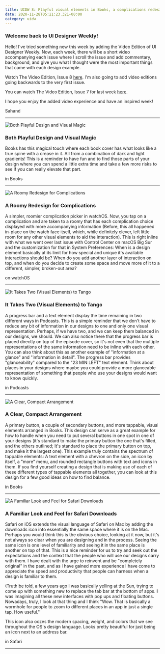 ```yaml
---
title: UIDW 8: Playful visual elements in Books, a complications redesign on watchOS, and familiar macOS design language on iOS.
date: 2020-11-28T05:21:23.321+00:00
category: uidw
---
```


### Welcome back to UI Designer Weekly!

Hello! I've tried something new this week by adding the Video Edition of UI Designer Weekly. Now, each week, there will be a short video accompanying each issue where I scroll the issue and add commentary, background, and give you what I thought were the most important things that came with each design example.

Watch The Video Edition, Issue 8 [here](https://cur.at/juHnOxK?m=web). I'm also going to add video editions going backwards to the very first issue.

You can watch The Video Edition, Issue 7 for last week [here](https://cur.at/v4Sru8Q?m=web).

I hope you enjoy the added video experience and have an inspired week!

 Sahand 

---

![](https://assets.sahandnayebaziz.org/both-playful-design-and-visual-magic.jpeg "Both Playful Design and Visual Magic") 

### Both Playful Design and Visual Magic

Books has this magical touch where each book cover has what looks like a true spine with a crease in it. All from a combination of dark and light gradients! This is a reminder to have fun and to find those parts of your design where you can spend a little extra time and take a few more risks to see if you can really elevate that part.

 in Books 

---

![](https://assets.sahandnayebaziz.org/a-roomy-redesign-for-complications.jpeg "A Roomy Redesign for Complications") 

### A Roomy Redesign for Complications

A simpler, roomier complication picker in watchOS. Now, you tap on a complication and are taken to a roomy that has each complication choice displayed with more accompanying information (Before, this all happened in-place on the watch face itself, which, while definitely clever, left little room for any other visual elements to aid the interaction). This is right inline with what we went over last issue with Control Center on macOS Big Sur and the customization for that in System Preferences: When is a design element basically at its limit for how special and unique it's available interactions should be? When do you add another layer of interaction on top, and when do you decide to create some space and move more of it to a different, simpler, broken-out area?

 on watchOS 

---

![](https://assets.sahandnayebaziz.org/it-takes-two-(visual-elements)-to-tango.jpeg "It Takes Two (Visual Elements) to Tango") 

### It Takes Two (Visual Elements) to Tango

A progress bar and a text element display the time remaining in two different ways in Podcasts. This is a simple reminder that we don't have to reduce any bit of information in our designs to one and only one visual representation. Perhaps, if we have two, and we can keep them balanced in our designs, we should. We can also notice there that the progress bar is placed directly on top of the episode cover, so it's not even that the multiple representations of the same information need to be inline with each other. You can also think about this as another example of "information at a glance" and "information in detail". The progress bar provides "glanceability" compared to the "23 MIN LEFT" text element. Think about places in your designs where maybe you could provide a more glanceable representation of something that people who use your designs would want to know quickly.

 in Podcasts 

---

![](https://assets.sahandnayebaziz.org/a-clear-compact-arrangement.jpeg "A Clear, Compact Arrangement") 

### A Clear, Compact Arrangement

A primary button, a couple of secondary buttons, and more tappable, visual elements arranged in Books. This design can serve as a great example for how to handle when you need to put several buttons in one spot in one of your designs (it's standard to make the primary button the one that's filled, and the others outlined; It's standard to place the primary button on top, and make it the largest one). This example truly contains the spectrum of tappable elements: A text element with a chevron on the side, an icon by itself, a "more" menu, and rounded rectangle buttons with text and icons in them. If you find yourself creating a design that is making use of each of these different types of tappable elements all together, you can look at this design for a few good ideas on how to find balance.

 in Books 

---

![](https://assets.sahandnayebaziz.org/a-familiar-look-and-feel-for-safari-downloads.jpeg "A Familiar Look and Feel for Safari Downloads ") 

### A Familiar Look and Feel for Safari Downloads 

Safari on iOS extends the visual language of Safari on Mac by adding the downloads icon into essentially the same space where it is on the Mac. Perhaps you would think this is the obvious choice, looking at it now, but it's not always so clear when you are designing and in the process. Seeing the same icon is one level of familiarity and seeing it in the same place is another on top of that. This is a nice reminder for us to try and seek out the expectations and the context that the people who will use our designs carry with them. I have dealt with the urge to reinvent and be "completely original" in the past, and as I have gained more experience I have come to appreciate the speed and productivity that people can harness when a design is familiar to them.

(Truth be told, a few years ago I was basically yelling at the Sun, trying to come up with something new to replace the tab bar at the bottom of apps. I was imagining all these new interfaces with pop ups and floating buttons. Nowadays, truly, I look at that thing and I think "Wow. That is basically a wormhole for people to zoom to different places in an app in just a single tap. How useful."

This icon also oozes the modern spacing, weight, and colors that we see throughout the OS's design language. Looks pretty beautiful for just being an icon next to an address bar.

 in Safari 

---